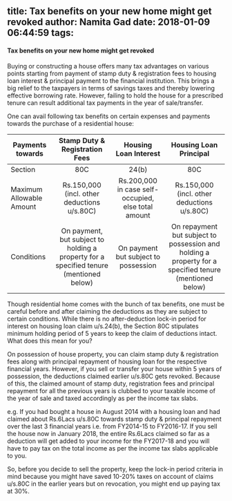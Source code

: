 title: Tax benefits on your new home might get revoked
author: Namita Gad
date: 2018-01-09 06:44:59
tags:
---
#### Tax benefits on your new home might get revoked

Buying or constructing a house offers many tax advantages on various points starting from payment of stamp duty & registration fees to housing loan interest & principal payment to the financial institution. This brings a big relief to the taxpayers in terms of savings taxes and thereby lowering effective borrowing rate. However, failing to hold the house for a prescribed tenure can result additional tax payments in the year of sale/transfer.

One can avail following tax benefits on certain expenses and payments towards the purchase of a residential house:

|Payments towards|Stamp Duty & Registration Fees|Housing Loan Interest|Housing Loan Principal|
|---|:---:|:-------:|:---:|
|Section|80C|24(b)|80C|
|Maximum Allowable Amount|Rs.150,000 (incl. other deductions u/s.80C)|Rs.200,000 in case self-occupied, else total amount|Rs.150,000 (incl. other deductions u/s.80C)
|Conditions|On payment, but subject to holding a property for a specified tenure (mentioned below)|On payment but subject to possession|On repayment but subject to possession and holding a property for a specified tenure (mentioned below)

Though residential home comes with the bunch of tax benefits, one must be careful before and after claiming the deductions as they are subject to certain conditions. While there is no after-deduction lock-in period for interest on housing loan claim u/s.24(b), the Section 80C stipulates minimum holding period of 5 years to keep the claim of deductions intact. What does this mean for you?

On possession of house property, you can claim stamp duty & registration fees along with principal repayment of housing loan for the respective financial years. However, if you sell or transfer your house within 5 years of possession, the deductions claimed earlier u/s.80C gets revoked. Because of this, the claimed amount of stamp duty, registration fees and principal repayment for all the previous years is clubbed to your taxable income of the year of sale and taxed accordingly as per the income tax slabs. 

e.g. If you had bought a house in August 2014 with a housing loan and had claimed about Rs.6Lacs u/s.80C towards stamp duty & principal repayment over the last 3 financial years i.e. from FY2014-15 to FY2016-17. If you sell the house now in January 2018, the entire Rs.6Lacs claimed so far as a deduction will get added to your income for the FY2017-18 and you will have to pay tax on the total income as per the income tax slabs applicable to you.

So, before you decide to sell the property, keep the lock-in period criteria in mind because you might have saved 10-20% taxes on account of claims u/s.80C in the earlier years but on revocation, you might end up paying tax at 30%.